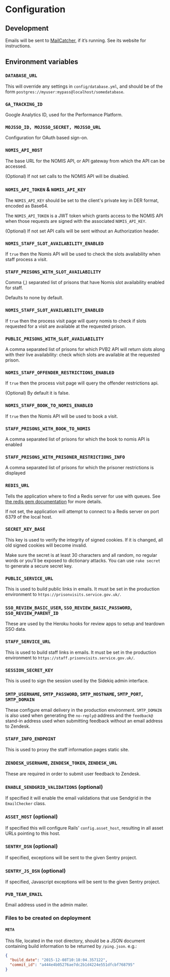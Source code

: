 # Configuration

## Development

Emails will be sent to [MailCatcher](http://mailcatcher.me/), if it’s running.
See its website for instructions.

## Environment variables

### `DATABASE_URL`

This will override any settings in `config/database.yml`, and should be of the
form `postgres://myuser:mypass@localhost/somedatabase`.

### `GA_TRACKING_ID`

Google Analytics ID, used for the Performance Platform.

### `MOJSSO_ID, MOJSSO_SECRET, MOJSSO_URL`

Configuration for OAuth based sign-on.

### `NOMIS_API_HOST`

The base URL for the NOMIS API, or API gateway from which the API can be accessed.

(Optional) If not set calls to the NOMIS API will be disabled.

### `NOMIS_API_TOKEN` & `NOMIS_API_KEY`

The `NOMIS_API_KEY` should be set to the client's private key in DER format, encoded as Base64.

The `NOMIS_API_TOKEN` is a JWT token which grants access to the NOMIS API when those requests are signed with the associated `NOMIS_API_KEY`.

(Optional) If not set API calls will be sent without an Authorization header.

### `NOMIS_STAFF_SLOT_AVAILABILITY_ENABLED`

If `true` then the Nomis API will be used to check the slots availability when
staff process a visit.

### `STAFF_PRISONS_WITH_SLOT_AVAILABILITY`

Comma (,) separated list of prisons that have Nomis slot availability enabled
for staff.

Defaults to none by default.

### `NOMIS_STAFF_SLOT_AVAILABILITY_ENABLED`

If `true` then the process visit page will query nomis to check if slots requested
for a visit are available at the requested prison.


### `PUBLIC_PRISONS_WITH_SLOT_AVAILABILITY`

A comma separated list of prisons for which PVB2 API will return slots along with their live availability: check which slots
are available at the requested prison.


### `NOMIS_STAFF_OFFENDER_RESTRICTIONS_ENABLED`

If `true` then the process visit page will query the offender restrictions api.

(Optional) By default it is false.

### `NOMIS_STAFF_BOOK_TO_NOMIS_ENABLED`

If `true` then the Nomis API will be used to book a visit.

### `STAFF_PRISONS_WITH_BOOK_TO_NOMIS`

A comma separated list of prisons for which the book to nomis API is enabled

### `STAFF_PRISONS_WITH_PRISONER_RESTRICTIONS_INFO`

A comma separated list of prisons for which the prisoner restrictions is displayed


### `REDIS_URL`

Tells the application where to find a Redis server for use with queues. See
[the redis gem documentation](https://github.com/redis/redis-rb) for more
details.

If not set, the application will attempt to connect to a Redis server on port
6379 of the local host.

### `SECRET_KEY_BASE`

This key is used to verify the integrity of signed cookies. If it is changed,
all old signed cookies will become invalid.

Make sure the secret is at least 30 characters and all random, no regular words
or you’ll be exposed to dictionary attacks. You can use `rake secret` to
generate a secure secret key.

### `PUBLIC_SERVICE_URL`

This is used to build public links in emails. It must be set in the production
environment to `https://prisonvisits.service.gov.uk/`.

### `SSO_REVIEW_BASIC_USER`, `SSO_REVIEW_BASIC_PASSWORD`, `SSO_REVIEW_PARENT_ID`

These are used by the Heroku hooks for review apps to setup and teardown SSO
data.

### `STAFF_SERVICE_URL`

This is used to build staff links in emails. It must be set in the production
environment to `https://staff.prisonvisits.service.gov.uk/`.

### `SESSION_SECRET_KEY`

This is used to sign the session used by the Sidekiq admin interface.

### `SMTP_USERNAME`, `SMTP_PASSWORD`, `SMTP_HOSTNAME`, `SMTP_PORT`, `SMTP_DOMAIN`

These configure email delivery in the production environment. `SMTP_DOMAIN` is
also used when generating the `no-reply@` address and the `feedback@` stand-in
address used when submitting feedback without an email address to Zendesk.

### `STAFF_INFO_ENDPOINT`

This is used to proxy the staff information pages static site.

### `ZENDESK_USERNAME`, `ZENDESK_TOKEN`, `ZENDESK_URL`

These are required in order to submit user feedback to Zendesk.

### `ENABLE_SENDGRID_VALIDATIONS` (optional)

If specified it will enable the email validations that use Sendgrid in the `EmailChecker` class.

### `ASSET_HOST` (optional)

If specified this will configure Rails' `config.asset_host`, resulting in all asset URLs pointing to this host.

### `SENTRY_DSN` (optional)

If specified, exceptions will be sent to the given Sentry project.

### `SENTRY_JS_DSN` (optional)

If specified, Javascript exceptions will be sent to the given Sentry project.

### `PVB_TEAM_EMAIL`

Email address used in the admin mailer.

### Files to be created on deployment

#### `META`

This file, located in the root directory, should be a JSON document containing
build information to be returned by `/ping.json`. e.g.:

```json
{
  "build_date": "2015-12-08T10:18:04.357122",
  "commit_id": "a444e4b05276ae7dc2b1d4224e551dfcbf768795"
}
```
